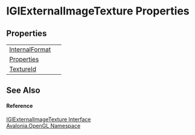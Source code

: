# IGlExternalImageTexture Properties




## Properties
<table>
<tr>
<td><a href="P_Avalonia_OpenGL_IGlExternalImageTexture_InternalFormat">InternalFormat</a></td>
<td> </td>
</tr>
<tr>
<td><a href="P_Avalonia_OpenGL_IGlExternalImageTexture_Properties">Properties</a></td>
<td> </td>
</tr>
<tr>
<td><a href="P_Avalonia_OpenGL_IGlExternalImageTexture_TextureId">TextureId</a></td>
<td> </td>
</tr>
</table>

## See Also


#### Reference
<a href="T_Avalonia_OpenGL_IGlExternalImageTexture">IGlExternalImageTexture Interface</a>  
<a href="N_Avalonia_OpenGL">Avalonia.OpenGL Namespace</a>  

